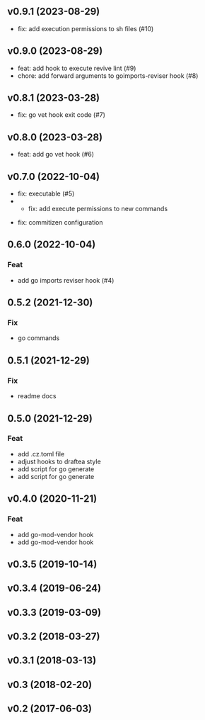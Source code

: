 ## v0.9.1 (2023-08-29)


- fix: add execution permissions to sh files (#10)

## v0.9.0 (2023-08-29)


- feat: add hook to execute revive lint (#9)
- chore: add forward arguments to goimports-reviser hook (#8)

## v0.8.1 (2023-03-28)


- fix: go vet hook exit code (#7)

## v0.8.0 (2023-03-28)


- feat: add go vet hook (#6)

## v0.7.0 (2022-10-04)


- fix: executable (#5)
- * fix: add execute permissions to new commands

* fix: commitizen configuration

## 0.6.0 (2022-10-04)

### Feat

- add go imports reviser hook (#4)

## 0.5.2 (2021-12-30)

### Fix

- go commands

## 0.5.1 (2021-12-29)

### Fix

- readme docs

## 0.5.0 (2021-12-29)

### Feat

- add .cz.toml file
- adjust hooks to draftea style
- add script for go generate
- add script for go generate

## v0.4.0 (2020-11-21)

### Feat

- add go-mod-vendor hook
- add go-mod-vendor hook

## v0.3.5 (2019-10-14)

## v0.3.4 (2019-06-24)

## v0.3.3 (2019-03-09)

## v0.3.2 (2018-03-27)

## v0.3.1 (2018-03-13)

## v0.3 (2018-02-20)

## v0.2 (2017-06-03)
